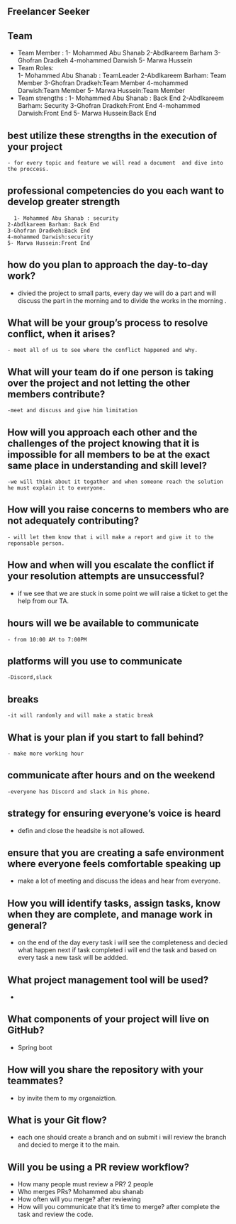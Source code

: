 ## Freelancer Seeker

## Team
- Team Member :
    1- Mohammed Abu Shanab
    2-Abdlkareem Barham
    3-Ghofran Dradkeh
    4-mohammed Darwish
    5- Marwa Hussein
- Team Roles:     
    1- Mohammed Abu Shanab : TeamLeader
    2-Abdlkareem Barham: Team Member
    3-Ghofran Dradkeh:Team Member
    4-mohammed Darwish:Team Member
    5- Marwa Hussein:Team Member
- Team strengths :
     1- Mohammed Abu Shanab : Back End
    2-Abdlkareem Barham: Security
    3-Ghofran Dradkeh:Front End
    4-mohammed Darwish:Front End
    5- Marwa Hussein:Back End
## best utilize these strengths in the execution of your project
    - for every topic and feature we will read a document  and dive into the proccess.

##  professional competencies do you each want to develop greater strength
      1- Mohammed Abu Shanab : security
    2-Abdlkareem Barham: Back End
    3-Ghofran Dradkeh:Back End
    4-mohammed Darwish:security
    5- Marwa Hussein:Front End

 ##  how do you plan to approach the day-to-day work?

 - divied the project to small parts, every day we will do a part and will discuss the part in the morning and to divide the works  in the morning .

 ## What will be your group’s process to resolve conflict, when it arises?
    - meet all of us to see where the conflict happened and why.

## What will your team do if one person is taking over the project and not letting the other members contribute?
    
    -meet and discuss and give him limitation 

## How will you approach each other and the challenges of the project knowing that it is impossible for all members to be at the exact same place in understanding and skill level?

    -we will think about it togather and when someone reach the solution he must explain it to everyone.
## How will you raise concerns to members who are not adequately contributing?
    - will let them know that i will make a report and give it to the reponsable person.
## How and when will you escalate the conflict if your resolution attempts are unsuccessful?
 - if we see that we are stuck   in some point we will raise a ticket to get the help from our TA.     

## hours will we be available to communicate
    - from 10:00 AM to 7:00PM

##  platforms will you use to communicate
    -Discord,slack

## breaks
    -it will randomly and will make a static break 

## What is your plan if you start to fall behind?

    - make more working hour 

## communicate after hours and on the weekend
    -everyone has Discord and slack in his phone.

## strategy for ensuring everyone’s voice is heard
- defin and close the headsite is not allowed.

## ensure that you are creating a safe environment where everyone feels comfortable speaking up

- make a lot of meeting and  discuss the ideas and hear from everyone.

## How you will identify tasks, assign tasks, know when they are complete, and manage work in general?

- on the end of the day every task i will see the completeness and decied what happen next if task completed i will end the task and based on every task a new task will be addded.  

## What project management tool will be used?
- 

## What components of your project will live on GitHub?
- Spring boot

## How will you share the repository with your teammates?
- by invite them to my  organaiztion.

## What is your Git flow?
- each one should create a branch and on submit i will review the branch and decied to merge it to the main.

## Will you be using a PR review workflow?

- How many people must review a PR? 2 people
- Who merges PRs? Mohammed abu shanab
- How often will you merge? after reviewing
- How will you communicate that it’s time to merge? after complete the task and review the code. 